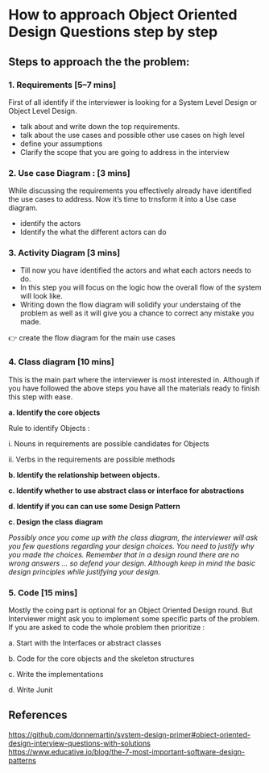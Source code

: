 # How to approach Object Oriented Design Questions step by step

## Steps to approach the the problem:

### 1. Requirements [5–7 mins]

First of all identify if the interviewer is looking for a System Level Design or Object Level Design.

- talk about and write down the top requirements.
- talk about the use cases and possible other use cases on high level
- define your assumptions
- Clarify the scope that you are going to address in the interview

### 2. Use case Diagram : [3 mins]
While discussing the requirements you effectively already have identified the use cases to address. Now it’s time to trnsform it into a Use case diagram.

- identify the actors
- Identify the what the different actors can do

### 3. Activity Diagram [3 mins]
- Till now you have identified the actors and what each actors needs to do. 
- In this step you will focus on the logic how the overall flow of the system will look like.
- Writing down the flow diagram will solidify your understaing of the problem as well as it will give you a chance to correct any mistake you made.

:point_right: create the flow diagram for the main use cases

### 4. Class diagram [10 mins]
This is the main part where the interviewer is most interested in. Although if you have followed the above steps you have all the materials ready to finish this step with ease.

**a. Identify the core objects**

  Rule to identify Objects :
  
  i. Nouns in requirements are possible candidates for Objects
  
  ii. Verbs in the requirements are possible methods
  
**b. Identify the relationship between objects.**

**c. Identify whether to use abstract class or interface for abstractions**

**d. Identify if you can can use some Design Pattern**

**c. Design the class diagram**

*Possibly once you come up with the class diagram, the interviewer will ask you few questions regarding your design choices. You need to justify why you made the choices. Remember that in a design round there are no wrong answers … so defend your design. Although keep in mind the basic design principles while justifying your design.*

### 5. Code [15 mins]

Mostly the coing part is optional for an Object Oriented Design round. But Interviewer might ask you to implement some specific parts of the problem.
If you are asked to code the whole problem then prioritize :

a. Start with the Interfaces or abstract classes

b. Code for the core objects and the skeleton structures

c. Write the implementations

d. Write Junit

## References
https://github.com/donnemartin/system-design-primer#object-oriented-design-interview-questions-with-solutions
https://www.educative.io/blog/the-7-most-important-software-design-patterns
